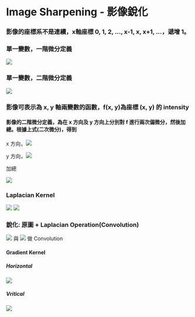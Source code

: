 # Image Sharpening - 影像銳化

### 影像的座標系不是連續，x軸座標 0, 1, 2, ..., x-1, x, x+1, ...，遞增 1。

### 單一變數，一階微分定義
<img src="https://latex.codecogs.com/gif.latex?%5Cnabla%20f%20%3D%20%5Cfrac%7B%5Cpartial%20f%7D%7B%5Cpartial%20x%7D%20%3D%20f%28x%2B1%29%20-%20f%28x%29" /> 

### 單一變數，二階微分定義
<img src="https://latex.codecogs.com/gif.latex?%5Cnabla%5E2%20f%20%3D%20%5Cfrac%7B%5Cpartial%5E2%20f%7D%7B%5Cpartial%20x%5E2%7D%20%3D%20f%28x%2B1%29%20%2B%20f%28x-1%29%20-%202%20f%28x%29" /> 

### 

### 影像可表示為 x, y 軸兩變數的函數，f(x, y)為座標 (x, y) 的 intensity
#### 影像的二階微分定義，為在 x 方向及 y 方向上分別對 f 進行兩次偏微分，然後加總。根據上式(二次微分)，得到
x 方向，<img src="https://latex.codecogs.com/gif.latex?%5Cfrac%7B%5Cpartial%5E2%20f%7D%7B%5Cpartial%20x%5E2%7D%20%3D%20f%28x%2B1%2C%20y%29%20%2B%20f%28x-1%2C%20y%29%20-%202%20f%28x%2C%20y%29" />

y 方向，<img src="https://latex.codecogs.com/gif.latex?%5Cfrac%7B%5Cpartial%5E2%20f%7D%7B%5Cpartial%20y%5E2%7D%20%3D%20f%28x%2C%20y%2B1%29%20%2B%20f%28x%2C%20y-1%29%20-%202%20f%28x%2C%20y%29" />

加總

<img src="https://latex.codecogs.com/gif.latex?%5Cnabla%5E2%20f%28x%2C%20y%29%20%3D%20f%28x%2B1%2C%20y%29%20%2B%20f%28x-1%2C%20y%29%20%2B%20f%28x%2C%20y%2B1%29%20%2B%20f%28x%2C%20y-1%29%20-%204%20f%28x%2C%20y%29" />

### Laplacian Kernel

<img src="https://latex.codecogs.com/gif.latex?%5Cbegin%7Bbmatrix%7D0%20%26%20-1%20%26%200%5C%5C-1%20%26%204%20%26%20-1%20%5C%5C0%20%26%20-1%20%26%200%5Cend%7Bbmatrix%7D" />

<img src="https://latex.codecogs.com/gif.latex?%5Cbegin%7Bbmatrix%7D-1%20%26%20-1%20%26%20-1%5C%5C-1%20%26%208%20%26%20-1%5C%5C-1%20%26%20-1%20%26%20-1%5C%5C%5Cend%7Bbmatrix%7D%09" /> 

### 銳化: 原圖 + Laplacian Operation(Convolution)
<img src="https://latex.codecogs.com/gif.latex?%5Cbegin%7Bbmatrix%7Df%28x-1%2Cy-1%29%20%26%20f%28x%2Cy-1%29%29%20%26%20f%28x%2B1%2C%20y-1%29%5C%5Cf%28x-1%2C%20y%29%20%26%20f%28x%2C%20y%29%20%26%20f%28x%2B1%2C%20y%29%20%5C%5Cf%28x-1%2C%20y%2B1%29%20%26%20f%28x%2C%20y%2B1%29%20%26%20f%28x%2B1%2C%20y%2B1%29%5Cend%7Bbmatrix%7D" />  與 <img src="https://latex.codecogs.com/gif.latex?%5Cbegin%7Bbmatrix%7D-1%20%26%20-1%20%26%20-1%5C%5C-1%20%26%208%20%26%20-1%5C%5C-1%20%26%20-1%20%26%20-1%5C%5C%5Cend%7Bbmatrix%7D%09" />  做 Convolution

#### Gradient Kernel
##### Horizontal 
<img src="https://latex.codecogs.com/gif.latex?%5Cbegin%7Bbmatrix%7D-1%20%26%20-2%20%26%20-1%5C%5C0%20%26%200%20%26%200%5C%5C1%20%26%202%20%26%201%5C%5C%5Cend%7Bbmatrix%7D" /> 

##### Vritical 
<img src="https://latex.codecogs.com/gif.latex?%5Cbegin%7Bbmatrix%7D-1%20%26%200%20%26%201%5C%5C-2%20%26%200%20%26%202%5C%5C-1%20%26%202%20%26%201%5C%5C%5Cend%7Bbmatrix%7D" />

